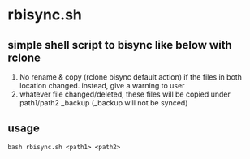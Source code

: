 # rbisync.sh

## simple shell script to bisync like below with rclone
1. No rename & copy (rclone bisync default action) if the files in both location changed. instead, give a warning to user  
3. whatever file changed/deleted, these files will be copied under path1/path2 _backup
   (_backup will not be synced)

## usage
```shell
bash rbisync.sh <path1> <path2>
```
